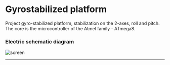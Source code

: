 # Gyrostabilized platform

Project gyro-stabilized platform, stabilization on the 2-axes, roll and pitch. The core is the microcontroller of the Atmel family - ATmega8.

### Electric schematic diagram
![screen](https://raw.githubusercontent.com/Shitovdm/client-server-sensor/master/images/scheme.PNG)  

***
